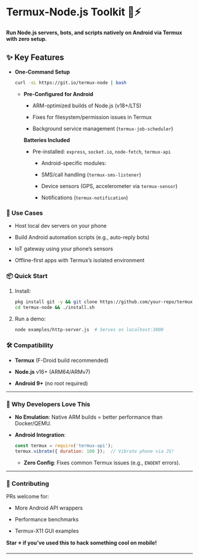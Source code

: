 # **Termux-Node.js Toolkit** 📱⚡  
**Run Node.js servers, bots, and scripts natively on Android via Termux with zero setup.**  

## **✨ Key Features**  

- **One-Command Setup**  

  ```bash
  curl -sL https://git.io/termux-node | bash
  ```

  - **Pre-Configured for Android**
 
      - ARM-optimized builds of Node.js (v18+/LTS)
   
      - Fixes for filesystem/permission issues in Termux
   
      - Background service management (`termux-job-scheduler`)

     **Batteries Included**

      - Pre-installed: `express`, `socket.io`, `node-fetch`, `termux-api`
   
          - Android-specific modules:
       
          - SMS/call handling (`termux-sms-listener`)
       
          - Device sensors (GPS, accelerometer via `termux-sensor`)
       
          - Notifications (`termux-notification`)

### **🚀 Use Cases**  

- Host local dev servers on your phone

- Build Android automation scripts (e.g., auto-reply bots)

- IoT gateway using your phone’s sensors

- Offline-first apps with Termux’s isolated environment

### **📦 Quick Start**  

1. Install:  
   ```bash
   pkg install git -y && git clone https://github.com/your-repo/termux-node.git  
   cd termux-node && ./install.sh
   ```

2. Run a demo:  
   ```bash
   node examples/http-server.js  # Serves on localhost:3000
   ```

### **🛠️ Compatibility**  

- **Termux** (F-Droid build recommended)

- **Node.js** v16+ (ARM64/ARMv7)

- **Android 9+** (no root required)

---
### **🌟 Why Developers Love This**  

- **No Emulation**: Native ARM builds = better performance than Docker/QEMU.

- **Android Integration**:  
  ```javascript
  const termux = require('termux-api');
  termux.vibrate({ duration: 100 });  // Vibrate phone via JS!
  ```

  - **Zero Config**: Fixes common Termux issues (e.g., `ENOENT` errors).


---

### **🤝 Contributing** 

PRs welcome for:  

- More Android API wrappers

- Performance benchmarks

- Termux-X11 GUI examples

**Star ⭐ if you’ve used this to hack something cool on mobile!**  

--- 
